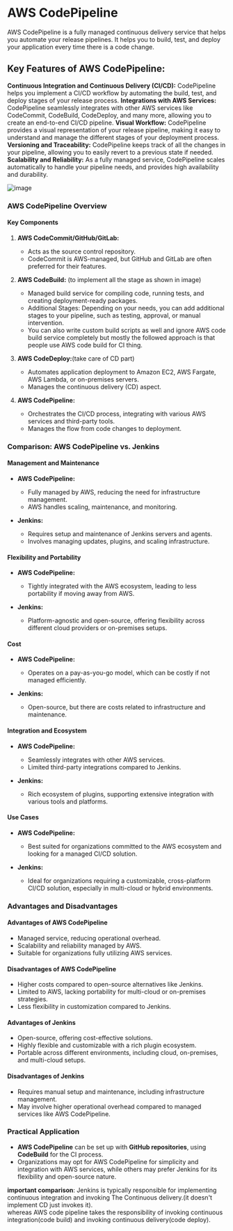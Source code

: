 # AWS CodePipeline
AWS CodePipeline is a fully managed continuous delivery service that helps you automate your release pipelines. It helps you to build, test, and deploy your application every time there is a code change.

## Key Features of AWS CodePipeline:
**Continuous Integration and Continuous Delivery (CI/CD):** CodePipeline helps you implement a CI/CD workflow by automating the build, test, and deploy stages of your release process.
**Integrations with AWS Services:** CodePipeline seamlessly integrates with other AWS services like CodeCommit, CodeBuild, CodeDeploy, and many more, allowing you to create an end-to-end CI/CD pipeline.
**Visual Workflow:** CodePipeline provides a visual representation of your release pipeline, making it easy to understand and manage the different stages of your deployment process.
**Versioning and Traceability:** CodePipeline keeps track of all the changes in your pipeline, allowing you to easily revert to a previous state if needed.
**Scalability and Reliability:** As a fully managed service, CodePipeline scales automatically to handle your pipeline needs, and provides high availability and durability.

![image](https://github.com/HimanshuMishra123/aws-devops-zero-to-hero/assets/164254902/391a239a-08a2-4a27-b9ad-68a98edfa488)


### AWS CodePipeline Overview

#### Key Components
1. **AWS CodeCommit/GitHub/GitLab:**
   - Acts as the source control repository.
   - CodeCommit is AWS-managed, but GitHub and GitLab are often preferred for their features.

2. **AWS CodeBuild:** (to implement all the stage as shown in image)
   - Managed build service for compiling code, running tests, and creating deployment-ready packages.
   - Additional Stages: Depending on your needs, you can add additional stages to your pipeline, such as testing, approval, or manual intervention.<br/>
   - You can also write custom build scripts as well and ignore AWS code build service completely but mostly the followed approach is that people use AWS code build for CI thing.

3. **AWS CodeDeploy:**(take care of CD part)
   - Automates application deployment to Amazon EC2, AWS Fargate, AWS Lambda, or on-premises servers.
   - Manages the continuous delivery (CD) aspect.

4. **AWS CodePipeline:**
   - Orchestrates the CI/CD process, integrating with various AWS services and third-party tools.
   - Manages the flow from code changes to deployment.

### Comparison: AWS CodePipeline vs. Jenkins

#### Management and Maintenance
- **AWS CodePipeline:**
  - Fully managed by AWS, reducing the need for infrastructure management.
  - AWS handles scaling, maintenance, and monitoring.

- **Jenkins:**
  - Requires setup and maintenance of Jenkins servers and agents.
  - Involves managing updates, plugins, and scaling infrastructure.

#### Flexibility and Portability
- **AWS CodePipeline:**
  - Tightly integrated with the AWS ecosystem, leading to less portability if moving away from AWS.

- **Jenkins:**
  - Platform-agnostic and open-source, offering flexibility across different cloud providers or on-premises setups.

#### Cost
- **AWS CodePipeline:**
  - Operates on a pay-as-you-go model, which can be costly if not managed efficiently.

- **Jenkins:**
  - Open-source, but there are costs related to infrastructure and maintenance.

#### Integration and Ecosystem
- **AWS CodePipeline:**
  - Seamlessly integrates with other AWS services.
  - Limited third-party integrations compared to Jenkins.

- **Jenkins:**
  - Rich ecosystem of plugins, supporting extensive integration with various tools and platforms.

#### Use Cases
- **AWS CodePipeline:**
  - Best suited for organizations committed to the AWS ecosystem and looking for a managed CI/CD solution.

- **Jenkins:**
  - Ideal for organizations requiring a customizable, cross-platform CI/CD solution, especially in multi-cloud or hybrid environments.

### Advantages and Disadvantages

#### Advantages of AWS CodePipeline
- Managed service, reducing operational overhead.
- Scalability and reliability managed by AWS.
- Suitable for organizations fully utilizing AWS services.

#### Disadvantages of AWS CodePipeline
- Higher costs compared to open-source alternatives like Jenkins.
- Limited to AWS, lacking portability for multi-cloud or on-premises strategies.
- Less flexibility in customization compared to Jenkins.

#### Advantages of Jenkins
- Open-source, offering cost-effective solutions.
- Highly flexible and customizable with a rich plugin ecosystem.
- Portable across different environments, including cloud, on-premises, and multi-cloud setups.

#### Disadvantages of Jenkins
- Requires manual setup and maintenance, including infrastructure management.
- May involve higher operational overhead compared to managed services like AWS CodePipeline.

### Practical Application
- **AWS CodePipeline** can be set up with **GitHub repositories**, using **CodeBuild** for the CI process.
- Organizations may opt for AWS CodePipeline for simplicity and integration with AWS services, while others may prefer Jenkins for its flexibility and open-source nature.



**important comparison**: Jenkins is typically responsible for implementing continuous integration and invoking The Continuous delivery.(it doesn't implement CD just invokes it).<br/>
whereas AWS code pipeline takes the responsibility of invoking continuous integration(code build) and invoking continuous delivery(code deploy).
